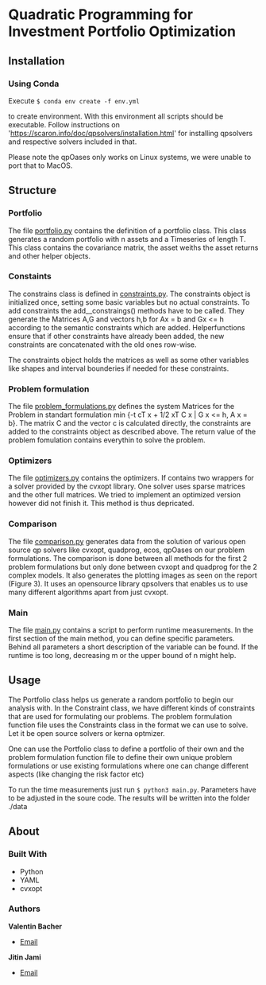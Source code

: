 # Quadratic Programming for Investment Portfolio Optimization

## Installation
### Using Conda
Execute
`$ conda env create -f env.yml`

to create environment. With this environment all scripts should be executable.
Follow instructions on 'https://scaron.info/doc/qpsolvers/installation.html' for installing qpsolvers and respective solvers included in that.

Please note the qpOases only works on Linux systems, we were unable to port that to MacOS.

## Structure

### Portfolio
The file [portfolio.py](./portfolio.py) contains the definition of a portfolio class. 
This class generates a random portfolio with n assets and a Timeseries of length T.
This class contains the covariance matrix, the asset weiths the asset returns and other helper objects.

### Constaints

The constrains class is defined in [constraints.py](./constraints.py). The constraints object is initialized once, 
setting some basic variables but no actual constraints. To add constraints the add_<constraints>_constraings() methods 
have to be called. They generate the Matrices A,G and vectors h,b for Ax = b and Gx <= h according to the semantic 
constraints which are added. Helperfunctions ensure that if other constraints have already been added, the new 
constraints are concatenated with the old ones row-wise.

The constraints object holds the matrices as well as some other variables like shapes and interval bounderies if needed 
for these constraints.

### Problem formulation

The file [problem_formulations.py](./problem_formulations.py) defines the system Matrices for the Problem in standart 
formulation min {-t cT x + 1/2 xT C x | G x <= h, A x = b}. The matrix C and the vector c is calculated directly, the 
constraints are added to the constraints object as described above. The return value of the problem fomulation contains 
everythin to solve the problem.

### Optimizers

The file [optimizers.py](./optimizers.py) contains the optimizers. If contains two wrappers for a solver provided by 
the cvxopt library. One solver uses sparse matrices and the other full matrices. We tried to implement an optimized 
version however did not finish it. This method is thus depricated.

### Comparison

The file [comparison.py](./comparison.py) generates data from the solution of various open source qp solvers like cvxopt, quadprog, ecos, qpOases on our problem formulations. The comparison is done between all methods for the first 2 problem formulations but only done between cvxopt and quadprog for the 2 complex models. It also generates the plotting images as seen on the report (Figure 3).
It uses an opensource library qpsolvers that enables us to use many different algorithms apart from just cvxopt.

### Main

The file [main.py](./main.py) contains a script to perform runtime measurements. In the first section of the main method, you can define specific parameters. Behind all parameters a short description of the variable can be found. If the runtime is too long, decreasing m or the upper bound of n might help.

## Usage

The Portfolio class helps us generate a random portfolio to begin our analysis with. In the Constraint class, we have different kinds of constraints that are used for formulating our problems. The problem formulation function file uses the Constraints class in the format we can use to solve. Let it be open source solvers or kerna optmizer.

One can use the Portfolio class to define a portfolio of their own and the problem formulation function file to define their own unique problem formulations or use existing formulations where one can change different aspects (like changing the risk factor etc)

To run the time measurements just run `$ python3 main.py`. Parameters have to be adjusted in the soure code. The results will be written into the folder ./data

## About
### Built With

- Python
- YAML
- cvxopt

### Authors

**Valentin Bacher**

- [Email](mailto:valentin.bacher@fau.de?subject=pq_portfolio "pq_portfolio")

**Jitin Jami**

- [Email](mailto:jitin.jami@usi.ch?subject=pq_portfolio "pq_portfolio")
